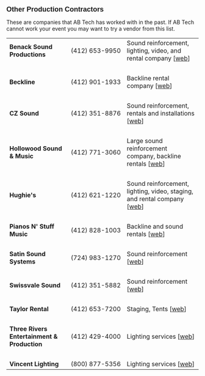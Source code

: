 <FONT FACE="Arial,Helvetica,Charter,Geneva" SIZE=+1><b>Other Production Contractors</b></FONT><P>

These are companies that AB Tech has worked with in the past.
If AB Tech cannot work your event you may want to try a vendor from this list.
<p>


<table cellpadding=3>
<tr>
 <td><b>Benack Sound Productions</b></td>
 <td nowrap>(412) 653-9950</td>
 <td>Sound reinforcement, lighting, video, and rental company [<a href="http://www.bspro.com/">web</a>]</td>
</tr>

<tr><td colspan=3>&nbsp;</td></tr>

<tr>
 <td><b>Beckline</b></td>
 <td nowrap>(412) 901-1933</td>
 <td>Backline rental company [<a href="http://www.becklinepro.com/">web</a>]</td>
</tr>

<tr><td colspan=3>&nbsp;</td></tr>

<tr>
 <td><b>CZ Sound</b></td>
 <td nowrap>(412) 351-8876 </td>
 <td>Sound reinforcement, rentals and installations [<a href="http://www.czsound.com/">web</a>]</td>
</tr>

<tr><td colspan=3>&nbsp;</td></tr>

<!--<tr>
  <td>Electrastage</td>
  <td nowrap>(724) 869-2002</td>
  <td>Staging and stage lighting</td>
</tr>-->

<tr>
 <td><b>Hollowood Sound &amp; Music</b></td>
 <td nowrap>(412) 771-3060</td>
 <td>Large sound reinforcement company, backline rentals [<a href="http://www.hollowood.com/">web</a>]</td>
</tr>

<tr><td colspan=3>&nbsp;</td></tr>

<tr>
 <td><b>Hughie's</b></td>
 <td nowrap>(412) 621-1220</td>
 <td>Sound reinforcement, lighting, video, staging, and rental company [<a href="http://www.hughies.com/">web</a>]</td>
</tr>

<tr><td colspan=3>&nbsp;</td></tr>

<!--<tr>
 <td>Northern Sound and Light </td>
 <td nowrap>(412) 931-6232 </td>
 <td>Sound reinforcement and lighting services, rentals, wireless equipment [<a href="http://www.northernsound.net/">web</a>]</td>
</tr>-->

<tr>
  <td><b>Pianos N' Stuff Music</b></td>
  <td nowrap>(412) 828-1003</td>
  <td>Backline and sound rentals [<a href="http://www.pnsmusic.com/">web</a>]</td>
</tr>

<tr><td colspan=3>&nbsp;</td></tr>

<tr>
  <td><b>Satin Sound Systems</b></td>
  <td nowrap>(724) 983-1270</td>
  <td>Sound reinforcement [<a href="http://www.satinsoundsystems.com/">web</a>]</td>
</tr>

<tr><td colspan=3>&nbsp;</td></tr>

<tr>
  <td><b>Swissvale Sound</b></td>
  <td nowrap>(412) 351-5882</td>
  <td>Sound reinforcement [<a href="http://www.swissvalemusic.com/">web</a>]</td>
</tr>

<tr><td colspan=3>&nbsp;</td></tr>

<tr>
  <td><b>Taylor Rental</b></td>
  <td nowrap>(412) 653-7200</td>
  <td>Staging, Tents [<a href="http://www.taylorrental.com/">web</a>]</td>
</tr>

<tr><td colspan=3>&nbsp;</td></tr>

<tr>
  <td><b>Three Rivers Entertainment &amp; Production</b></td>
  <td nowrap>(412) 429-4000</td>
  <td>Lighting services [<a href="http://www.3riversentertainment.com/">web</a>]</td>
</tr>

<tr><td colspan=3>&nbsp;</td></tr>

<tr>
  <td><b>Vincent Lighting</b></td>
  <td nowrap>(800) 877-5356</td>
  <td>Lighting services [<a href="http://www.vincentlighting.com/">web</a>]</td>
</tr>

</table>